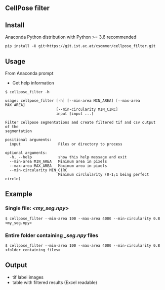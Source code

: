 ## CellPose filter

## Install 
Anaconda Python distribution with Python >= 3.6 recommended

```pip install -U git+https://git.ist.ac.at/csommer/cellpose_filter.git```

## Usage
From Anaconda prompt

* Get help information
```
$ cellpose_filter -h

usage: cellpose_filter [-h] [--min-area MIN_AREA] [--max-area MAX_AREA]
                       [--min-circularity MIN_CIRC]
                       input [input ...]

Filter cellpose segmentations and create filtered tif and csv output of the
segmentation

positional arguments:
  input                 Files or directory to process

optional arguments:
  -h, --help            show this help message and exit
  --min-area MIN_AREA   Minimum area in pixels
  --max-area MAX_AREA   Maximum area in pixels
  --min-circularity MIN_CIRC
                        Minimum circlularity (0-1;1 being perfect circle)

```

## Example

### Single file: *<my_seg.npy>*
`$ cellpose_filter --min-area 100 --max-area 4000 --min-circularity 0.8 <my_seg.npy>`

### Entire folder containing *_seg.npy* files
`$ cellpose_filter --min-area 100 --max-area 4000 --min-circularity 0.8 <folder containing files>`

## Output
* tif label images
* table with filtered results (Excel readable)

